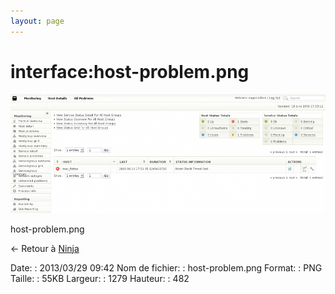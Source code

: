 ```yaml
---
layout: page
---
```


interface:host-problem.png
==========================

[![host-problem.png](../../assets/media/interface/host-problem.png@cache=&w=899&h=339 "host-problem.png")](../../assets/media/interface/host-problem.png@cache= "Afficher le fichier original")

host-problem.png

← Retour à [Ninja](../../nagios/addons/ninja.html "nagios:addons:ninja")

Date:
:   2013/03/29 09:42
Nom de fichier:
:   host-problem.png
Format:
:   PNG
Taille:
:   55KB
Largeur:
:   1279
Hauteur:
:   482

